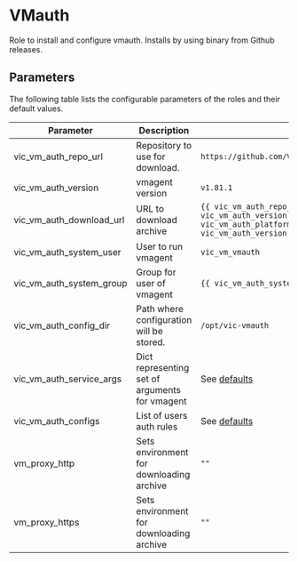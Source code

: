 # VMauth

Role to install and configure vmauth. Installs by using binary from Github releases.

## Parameters

The following table lists the configurable parameters of the roles and their default values.

| Parameter                           | Description                                                         | Default                                                                                               |
|-------------------------------------|---------------------------------------------------------------------|-------------------------------------------------------------------------------------------------------|
| vic_vm_auth_repo_url                | Repository to use for download.                                     | `https://github.com/VictoriaMetrics/VictoriaMetrics`                                                  |
| vic_vm_auth_version                 | vmagent version                                                     | `v1.81.1`                                                                                             |
| vic_vm_auth_download_url            | URL to download archive                                             | `{{ vic_vm_auth_repo_url }}/releases/download/{{ vic_vm_auth_version }}/vmutils{{ vic_vm_auth_platform }}-{{ go_arch }}-{{ vic_vm_auth_version }}.tar.gz` |
| vic_vm_auth_system_user             | User to run vmagent                                                 | `vic_vm_vmauth`                                                                                        |
| vic_vm_auth_system_group            | Group for user of vmagent                                           | `{{ vic_vm_auth_system_user }}`                                                                           |
| vic_vm_auth_config_dir              | Path where configuration will be stored.                            | `/opt/vic-vmauth`                                                                                    |
| vic_vm_auth_service_args            | Dict representing set of arguments for vmagent                      | See [defaults](defaults/main.yml)                                                                     |
| vic_vm_auth_configs                 | List of users auth rules                                            | See [defaults](defaults/main.yml)                                                                     |
| vm_proxy_http                       | Sets environment for downloading archive                            | `""`                                                                                                  |
| vm_proxy_https                      | Sets environment for downloading archive                            | `""`                                                                                                  |
